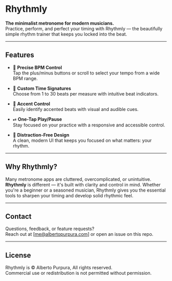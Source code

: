 # Rhythmly

**The minimalist metronome for modern musicians.**  
Practice, perform, and perfect your timing with Rhythmly — the beautifully simple rhythm trainer that keeps you locked into the beat.

---

## Features

- 🎯 **Precise BPM Control**  
  Tap the plus/minus buttons or scroll to select your tempo from a wide BPM range.

- 🎵 **Custom Time Signatures**  
  Choose from 1 to 30 beats per measure with intuitive beat indicators.

- 🌟 **Accent Control**  
  Easily identify accented beats with visual and audible cues.

- ⏯ **One-Tap Play/Pause**  
  Stay focused on your practice with a responsive and accessible control.

- 🧘 **Distraction-Free Design**  
  A clean, modern UI that keeps you focused on what matters: your rhythm.

---

## Why Rhythmly?

Many metronome apps are cluttered, overcomplicated, or unintuitive. **Rhythmly** is different — it's built with clarity and control in mind. Whether you're a beginner or a seasoned musician, Rhythmly gives you the essential tools to sharpen your timing and develop solid rhythmic feel.

---

## Contact

Questions, feedback, or feature requests?  
Reach out at [me@albertopurpura.com] or open an issue on this repo.

---

## License

Rhythmly is © Alberto Purpura, All rights reserved.  
Commercial use or redistribution is not permitted without permission.

